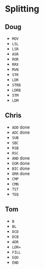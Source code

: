 # Splitting

## Doug
- `MOV`
- `LSL`
- `LSR`
- `ASR`
- `ROR`
- `RRX`
- `MVN`
- `STR`
- `LDR`
- `STRB`
- `LDRB`
- `STM`
- `LDM`

## Chris
- `ADD` done
- `ADC` done
- `SUB`
- `SBC`
- `RSB`
- `RSC`
- `AND` done
- `EOR` done
- `BIC` done
- `ORR` done
- `CMP`
- `CMN`
- `TST`
- `TEQ`

## Tom
- `B`
- `BL`
- `DCD`
- `DCB`
- `ADR`
- `LDR=`
- `FILL`
- `EQU`
- `END`
